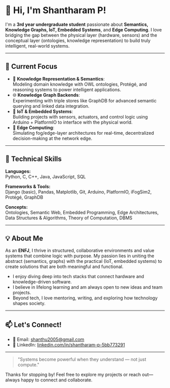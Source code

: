 # 👋 Hi, I'm Shantharam P!

I'm a **3rd year undergraduate student** passionate about **Semantics, Knowledge Graphs, IoT, Embedded Systems**, and **Edge Computing**. I love bridging the gap between the physical layer (hardware, sensors) and the conceptual layer (ontologies, knowledge representation) to build truly intelligent, real-world systems.

---

## 🚀 Current Focus
- 🧠 **Knowledge Representation & Semantics**:  
  Modeling domain knowledge with OWL ontologies, Protégé, and reasoning systems to power intelligent applications.
- 🌐 **Knowledge Graph Backends**:  
  Experimenting with triple stores like GraphDB for advanced semantic querying and linked data integration.
- 📡 **IoT & Embedded Systems**:  
  Building projects with sensors, actuators, and control logic using Arduino + PlatformIO to interface with the physical world.
- 🧮 **Edge Computing**:  
  Simulating fog/edge-layer architectures for real-time, decentralized decision-making at the network edge.

---

## 🧠 Technical Skills
**Languages:**  
Python, C, C++, Java, JavaScript, SQL

**Frameworks & Tools:**  
Django (basic), Pandas, Matplotlib, Git, Arduino, PlatformIO, iFogSim2, Protégé, GraphDB

**Concepts:**  
Ontologies, Semantic Web, Embedded Programming, Edge Architectures, Data Structures & Algorithms, Theory of Computation, DBMS

---

## 💡 About Me
As an **ENFJ**, I thrive in structured, collaborative environments and value systems that combine logic with purpose. My passion lies in uniting the abstract (semantics, graphs) with the practical (IoT, embedded systems) to create solutions that are both meaningful and functional.

- I enjoy diving deep into tech stacks that connect hardware and knowledge-driven software.
- I believe in lifelong learning and am always open to new ideas and team projects.
- Beyond tech, I love mentoring, writing, and exploring how technology shapes society.

---

## 📫 Let's Connect!
- 📧 Email: [shanthu2005@gmail.com](mailto:shanthu2005@gmail.com)
- 🔗 LinkedIn: [linkedin.com/in/shantharam-p-5bb773291](https://www.linkedin.com/in/shantharam-p-5bb773291/)
---

> "Systems become powerful when they understand — not just compute."

Thanks for stopping by! Feel free to explore my projects or reach out—always happy to connect and collaborate.

